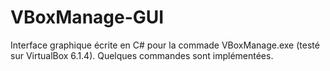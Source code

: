 # VBoxManage-GUI
 Interface graphique écrite en C# pour la commade VBoxManage.exe (testé sur VirtualBox 6.1.4).
Quelques commandes sont implémentées.
